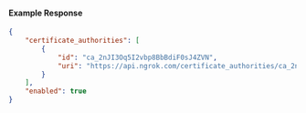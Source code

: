 <!-- Code generated for API Clients. DO NOT EDIT. -->

#### Example Response

```json
{
	"certificate_authorities": [
		{
			"id": "ca_2nJI3Oq5I2vbp8BbBdiF0sJ4ZVN",
			"uri": "https://api.ngrok.com/certificate_authorities/ca_2nJI3Oq5I2vbp8BbBdiF0sJ4ZVN"
		}
	],
	"enabled": true
}
```
